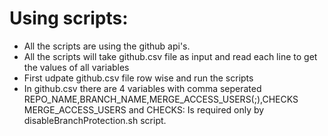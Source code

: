 # Using scripts:

- All the scripts are using the github api's.
- All the scripts will take github.csv file as input and read each line to get the values of all variables
- First udpate github.csv file row wise and run the scripts
- In github.csv there are 4 variables with comma seperated 
     REPO_NAME,BRANCH_NAME,MERGE_ACCESS_USERS(;),CHECKS
     MERGE_ACCESS_USERS and CHECKS: Is required only by disableBranchProtection.sh script.
